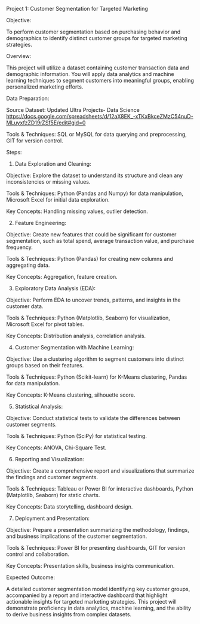 Project 1: Customer Segmentation for Targeted Marketing

Objective:

To perform customer segmentation based on purchasing behavior and demographics to identify distinct customer groups for targeted marketing strategies.

Overview:

This project will utilize a dataset containing customer transaction data and demographic information. You will apply data analytics and machine learning techniques to segment customers into meaningful groups, enabling personalized marketing efforts.

Data Preparation:

Source Dataset: Updated Ultra Projects- Data Science
https://docs.google.com/spreadsheets/d/12aX8EK_-xTKxBkceZMzC54nuD-MLuyxfzZD19rZSf5E/edit#gid=0

Tools & Techniques: SQL or MySQL for data querying and preprocessing, GIT for version control.

Steps:

1. Data Exploration and Cleaning:

Objective: Explore the dataset to understand its structure and clean any inconsistencies or missing values.

Tools & Techniques: Python (Pandas and Numpy) for data manipulation, Microsoft Excel for initial data exploration.

Key Concepts: Handling missing values, outlier detection.

2. Feature Engineering:

Objective: Create new features that could be significant for customer segmentation, such as total spend, average transaction value, and purchase frequency.

Tools & Techniques: Python (Pandas) for creating new columns and aggregating data.

Key Concepts: Aggregation, feature creation.

3. Exploratory Data Analysis (EDA):

Objective: Perform EDA to uncover trends, patterns, and insights in the customer data.

Tools & Techniques: Python (Matplotlib, Seaborn) for visualization, Microsoft Excel for pivot tables.

Key Concepts: Distribution analysis, correlation analysis.

4. Customer Segmentation with Machine Learning:

Objective: Use a clustering algorithm to segment customers into distinct groups based on their features.

Tools & Techniques: Python (Scikit-learn) for K-Means clustering, Pandas for data manipulation.

Key Concepts: K-Means clustering, silhouette score.

5. Statistical Analysis:

Objective: Conduct statistical tests to validate the differences between customer segments.

Tools & Techniques: Python (SciPy) for statistical testing.

Key Concepts: ANOVA, Chi-Square Test.

6. Reporting and Visualization:

Objective: Create a comprehensive report and visualizations that summarize the findings and customer segments.

Tools & Techniques: Tableau or Power BI for interactive dashboards, Python (Matplotlib, Seaborn) for static charts.

Key Concepts: Data storytelling, dashboard design.

7. Deployment and Presentation:

Objective: Prepare a presentation summarizing the methodology, findings, and business implications of the customer segmentation.

Tools & Techniques: Power BI for presenting dashboards, GIT for version control and collaboration.

Key Concepts: Presentation skills, business insights communication.

Expected Outcome:

A detailed customer segmentation model identifying key customer groups, accompanied by a report and interactive dashboard that highlight actionable insights for targeted marketing strategies. This project will demonstrate proficiency in data analytics, machine learning, and the ability to derive business insights from complex datasets.
